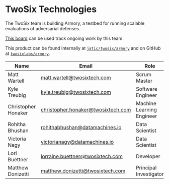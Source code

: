 # TwoSix Technologies

The TwoSix team is building Armory, a testbed for running scalable evaluations of adversarial defenses. 

[This board](https://gitlab.jatic.net/jatic/twosix/armory/-/boards/34) can be used track ongoing work by this team. 

This product can be found internally at [`jatic/twosix/armory`](https://gitlab.jatic.net/jatic/twosix/armory) and on GitHub at [`twosixlabs/armory`](https://github.com/twosixlabs/armory).

| Name | Email | Role |
| ---- | ----- | ---- |
| Matt Wartell | <matt.wartell@twosixtech.com> | Scrum Master |
| Kyle Treubig | <kyle.treubig@twosixtech.com> | Software Engineer |
| Christopher Honaker | <christopher.honaker@twosixtech.com> | Machine Learning Engineer |
| Rohitha Bhushan | <rohithabhushan@datamachines.io> | Data Scientist | 
| Victoria Nagy | <victorianagy@datamachines.io> | Data Scientist |
| Lori Buettner | <lorraine.buettner@twosixtech.com> | Developer |
| Matthew Donizetti | <matthew.donizetti@twosixtech.com> | Principal Investigator |
